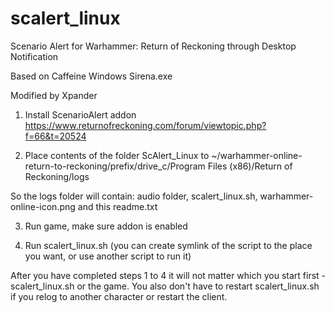 # scalert_linux
Scenario Alert for Warhammer: Return of Reckoning through Desktop Notification

Based on Caffeine Windows Sirena.exe

Modified by Xpander


1) Install ScenarioAlert addon https://www.returnofreckoning.com/forum/viewtopic.php?f=66&t=20524

2) Place contents of the folder ScAlert_Linux to ~/warhammer-online-return-to-reckoning/prefix/drive_c/Program Files (x86)/Return of Reckoning/logs

So the logs folder will contain: audio folder, scalert_linux.sh, warhammer-online-icon.png and this readme.txt

3) Run game, make sure addon is enabled

4) Run scalert_linux.sh (you can create symlink of the script to the place you want, or use another script to run it)

After you have completed steps 1 to 4 it will not matter which you start first - scalert_linux.sh or the game.
You also don't have to restart scalert_linux.sh if you relog to another character or restart the client.
